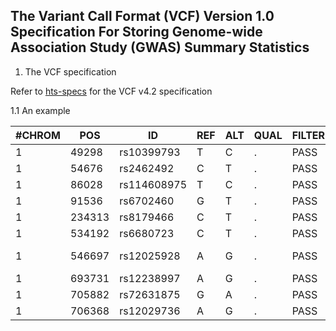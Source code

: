 ## The Variant Call Format (VCF) Version 1.0 Specification For Storing Genome-wide Association Study (GWAS) Summary Statistics

1. The VCF specification

Refer to [hts-specs](https://samtools.github.io/hts-specs/VCFv4.2.pdf) for the VCF v4.2 specification

1.1 An example

| #CHROM | POS    | ID          | REF | ALT | QUAL | FILTER | INFO                                                                              | FORMAT            | IEU-b-1                                                       | 
|--------|--------|-------------|-----|-----|------|--------|-----------------------------------------------------------------------------------|-------------------|---------------------------------------------------------------| 
| 1      | 49298  | rs10399793  | T   | C   | .    | PASS   | AF=0.782149;EAS_AF=0.9633;EUR_AF=0.8936;AFR_AF=0.5204;AMR_AF=0.7104;SAS_AF=0.8855 | ES:SE:LP:AF:SS:ID | -0.00457955:0.00443769:0.522879:0.623804:49298:rs10399793     | 
| 1      | 54676  | rs2462492   | C   | T   | .    | PASS   | AF=0.39915                                                                        | ES:SE:LP:AF:SS:ID | -0.00650213:0.00442478:0.853872:0.39915:54676:rs2462492       | 
| 1      | 86028  | rs114608975 | T   | C   | .    | PASS   | AF=0.0277556;EAS_AF=0;EUR_AF=0.0606;AFR_AF=0.0015;AMR_AF=0.013;SAS_AF=0.0685      | ES:SE:LP:AF:SS:ID | 0.0100214:0.0070434:0.823909:0.10354:86028:rs114608975        | 
| 1      | 91536  | rs6702460   | G   | T   | .    | PASS   | AF=0.420727;EAS_AF=0.4891;EUR_AF=0.6362;AFR_AF=0.0787;AMR_AF=0.3141;SAS_AF=0.6667 | ES:SE:LP:AF:SS:ID | -0.00580607:0.00435212:0.744727:0.455906:91536:rs6702460      | 
| 1      | 234313 | rs8179466   | C   | T   | .    | PASS   | AF=0.074456                                                                       | ES:SE:LP:AF:SS:ID | 0.00336766:0.00860662:0.154902:0.074456:234313:rs8179466      | 
| 1      | 534192 | rs6680723   | C   | T   | .    | PASS   | AF=0.242057                                                                       | ES:SE:LP:AF:SS:ID | -0.00336995:0.00495674:0.30103:0.242057:534192:rs6680723      | 
| 1      | 546697 | rs12025928  | A   | G   | .    | PASS   | AF=0.912867                                                                       | ES:SE:LP:AF:SS:ID | -5.98981e-05:0.00615052:0.00436481:0.912867:546697:rs12025928 | 
| 1      | 693731 | rs12238997  | A   | G   | .    | PASS   | AF=0.141773;EAS_AF=0.1111;EUR_AF=0.1123;AFR_AF=0.208;AMR_AF=0.0504;SAS_AF=0.1789  | ES:SE:LP:AF:SS:ID | -0.00302668:0.00413341:0.337242:0.117294:693731:rs12238997    | 
| 1      | 705882 | rs72631875  | G   | A   | .    | PASS   | AF=0.0315495;EAS_AF=0;EUR_AF=0.0775;AFR_AF=0.003;AMR_AF=0.0706;SAS_AF=0.0276      | ES:SE:LP:AF:SS:ID | 0.00302199:0.006025:0.207608:0.067689:705882:rs72631875       | 
| 1      | 706368 | rs12029736  | A   | G   | .    | PASS   | AF=0.27516;EAS_AF=0.2788;EUR_AF=0.5139;AFR_AF=0.0295;AMR_AF=0.4035;SAS_AF=0.2669  | ES:SE:LP:AF:SS:ID | -0.0042266:0.00306793:0.769551:0.513298:706368:rs12029736     | 
